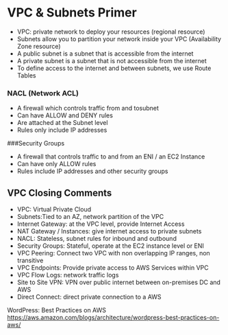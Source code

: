 VPC & Subnets Primer 
====================

- VPC: private network to deploy your
resources (regional resource)
- Subnets allow you to partition your
network inside your VPC
(Availability Zone resource)
- A public subnet is a subnet that is
accessible from the internet
- A private subnet is a subnet that is not
accessible from the internet
- To define access to the internet and
between subnets, we use Route Tables


### NACL (Network ACL)
- A firewall which controls traffic from and tosubnet
- Can have ALLOW and DENY rules
- Are attached at the Subnet level
- Rules only include IP addresses

###Security Groups
- A firewall that controls traffic to and from an ENI / an EC2 Instance
- Can have only ALLOW rules
- Rules include IP addresses and other security groups


## VPC Closing Comments
- VPC: Virtual Private Cloud
- Subnets:Tied to an AZ, network partition of the VPC
- Internet Gateway: at the VPC level, provide Internet Access
- NAT Gateway / Instances: give internet access to private subnets
- NACL: Stateless, subnet rules for inbound and outbound
- Security Groups: Stateful, operate at the EC2 instance level or ENI
- VPC Peering: Connect two VPC with non overlapping IP ranges, non transitive
- VPC Endpoints: Provide private access to AWS Services within VPC
- VPC Flow Logs: network traffic logs
- Site to Site VPN: VPN over public internet between on-premises DC and AWS
- Direct Connect: direct private connection to a AWS

WordPress: Best Practices on AWS
https://aws.amazon.com/blogs/architecture/wordpress-best-practices-on-aws/